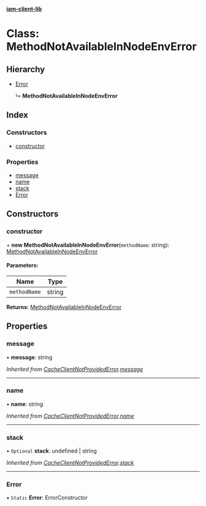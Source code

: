 **[iam-client-lib](../README.md)**

# Class: MethodNotAvailableInNodeEnvError

## Hierarchy

* [Error](cacheclientnotprovidederror.md#error)

  ↳ **MethodNotAvailableInNodeEnvError**

## Index

### Constructors

* [constructor](methodnotavailableinnodeenverror.md#constructor)

### Properties

* [message](methodnotavailableinnodeenverror.md#message)
* [name](methodnotavailableinnodeenverror.md#name)
* [stack](methodnotavailableinnodeenverror.md#stack)
* [Error](methodnotavailableinnodeenverror.md#error)

## Constructors

### constructor

\+ **new MethodNotAvailableInNodeEnvError**(`methodName`: string): [MethodNotAvailableInNodeEnvError](methodnotavailableinnodeenverror.md)

#### Parameters:

Name | Type |
------ | ------ |
`methodName` | string |

**Returns:** [MethodNotAvailableInNodeEnvError](methodnotavailableinnodeenverror.md)

## Properties

### message

•  **message**: string

*Inherited from [CacheClientNotProvidedError](cacheclientnotprovidederror.md).[message](cacheclientnotprovidederror.md#message)*

___

### name

•  **name**: string

*Inherited from [CacheClientNotProvidedError](cacheclientnotprovidederror.md).[name](cacheclientnotprovidederror.md#name)*

___

### stack

• `Optional` **stack**: undefined \| string

*Inherited from [CacheClientNotProvidedError](cacheclientnotprovidederror.md).[stack](cacheclientnotprovidederror.md#stack)*

___

### Error

▪ `Static` **Error**: ErrorConstructor
